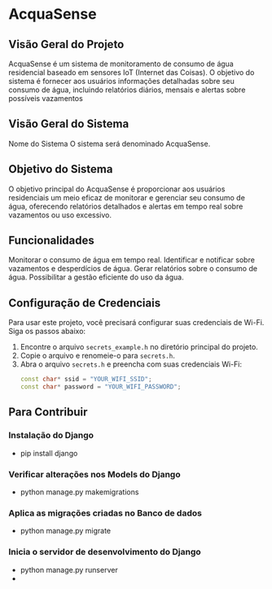 # AcquaSense

## Visão Geral do Projeto
AcquaSense é um sistema de monitoramento de consumo de água residencial baseado em sensores IoT (Internet das Coisas). O objetivo do sistema é fornecer aos usuários informações detalhadas sobre seu consumo de água, incluindo relatórios diários, mensais e alertas sobre possíveis vazamentos

## Visão Geral do Sistema
Nome do Sistema
O sistema será denominado AcquaSense.

## Objetivo do Sistema
O objetivo principal do AcquaSense é proporcionar aos usuários residenciais um meio eficaz de monitorar e gerenciar seu consumo de água, oferecendo relatórios detalhados e alertas em tempo real sobre vazamentos ou uso excessivo.

## Funcionalidades
Monitorar o consumo de água em tempo real.
Identificar e notificar sobre vazamentos e desperdícios de água.
Gerar relatórios sobre o consumo de água.
Possibilitar a gestão eficiente do uso da água.

## Configuração de Credenciais

Para usar este projeto, você precisará configurar suas credenciais de Wi-Fi. Siga os passos abaixo:

1. Encontre o arquivo `secrets_example.h` no diretório principal do projeto.
2. Copie o arquivo e renomeie-o para `secrets.h`.
3. Abra o arquivo `secrets.h` e preencha com suas credenciais Wi-Fi:
   ```cpp
   const char* ssid = "YOUR_WIFI_SSID";
   const char* password = "YOUR_WIFI_PASSWORD";


## Para Contribuir

### Instalação do Django
 - pip install django 

### Verificar alterações nos Models do Django
 - python manage.py makemigrations 

### Aplica as migrações criadas no Banco de dados
- python manage.py migrate

### Inicia o servidor de desenvolvimento do Django
- python manage.py runserver
- 

